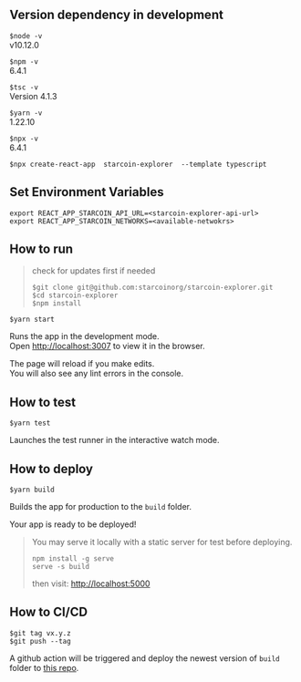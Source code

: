 ## Version dependency in development

`$node -v`\
v10.12.0

`$npm -v`\
6.4.1

`$tsc -v`\
Version 4.1.3

`$yarn -v`\
1.22.10

`$npx -v`\
6.4.1


`$npx create-react-app  starcoin-explorer  --template typescript`

## Set Environment Variables
```
export REACT_APP_STARCOIN_API_URL=<starcoin-explorer-api-url>
export REACT_APP_STARCOIN_NETWORKS=<available-netwokrs>
```

## How to run

> check for updates first if needed
>
>`$git clone git@github.com:starcoinorg/starcoin-explorer.git`\
>`$cd starcoin-explorer`\
>`$npm install`

`$yarn start`

Runs the app in the development mode.\
Open [http://localhost:3007](http://localhost:3007) to view it in the browser.

The page will reload if you make edits.\
You will also see any lint errors in the console.

## How to test

`$yarn test`

Launches the test runner in the interactive watch mode.

## How to deploy

`$yarn build`

Builds the app for production to the `build` folder.

Your app is ready to be deployed!

>You may serve it locally with a static server for test before deploying.
>
>  `npm install -g serve`\
>  `serve -s build`
>
>then visit: [http://localhost:5000](http://localhost:5000)

## How to CI/CD
 
 ```
 $git tag vx.y.z
 $git push --tag
 ```
 
 A github action will be triggered and deploy the newest version of `build` folder to [this repo](https://github.com/starcoin-explorer/starcoin-explorer.github.io).
  